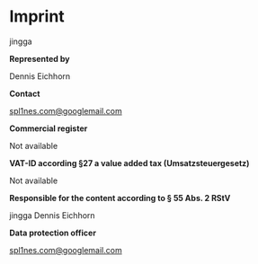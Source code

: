 # Imprint

jingga

**Represented by**

Dennis Eichhorn

**Contact**

spl1nes.com@googlemail.com

**Commercial register**

Not available

**VAT-ID according §27 a value added tax (Umsatzsteuergesetz)**

Not available

**Responsible for the content according to § 55 Abs. 2 RStV**

jingga
Dennis Eichhorn

**Data protection officer**

spl1nes.com@googlemail.com